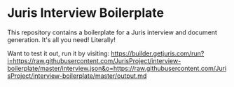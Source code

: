 # Juris Interview Boilerplate

This repository contains a boilerplate for a Juris interview and document generation. It's all you need! Literally!

Want to test it out, run it by visiting: https://builder.getjuris.com/run?i=https://raw.githubusercontent.com/JurisProject/interview-boilerplate/master/interview.json&o=https://raw.githubusercontent.com/JurisProject/interview-boilerplate/master/output.md
